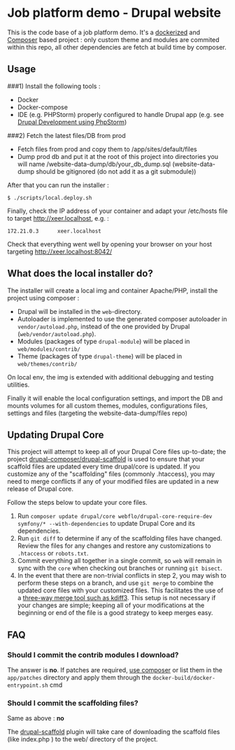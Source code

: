 # Job platform demo - Drupal website


This is the code base of a job platform demo.
It's a [dockerized](https://www.docker.com/) and [Composer](https://getcomposer.org/) based project : only custom theme and modules are commited within this repo, all other dependencies are fetch at build time by composer.

## Usage

###1) Install the following tools : 
* Docker
* Docker-compose
* IDE (e.g. PHPStorm) properly configured to handle Drupal app (e.g. see [Drupal Development using PhpStorm](https://confluence.jetbrains.com/display/PhpStorm/Drupal+Development+using+PhpStorm))

###2) Fetch the latest files/DB from prod
* Fetch files from prod and copy them to /app/sites/default/files
* Dump prod db and put it at the root of this project into directories you will name /website-data-dump/db/your_db_dump.sql (website-data-dump should be gitignored (do not add it as a git submodule))

After that you can run the installer :

```
$ ./scripts/local.deploy.sh
```

Finally, check the IP address of your container and adapt your /etc/hosts file to target http://xeer.localhost, e.g. :

```
172.21.0.3      xeer.localhost
```

Check that everything went well by opening your browser on your host targeting http://xeer.localhost:8042/


## What does the local installer do?

The installer will create a local img and container Apache/PHP, install the project using composer :

* Drupal will be installed in the `web`-directory.
* Autoloader is implemented to use the generated composer autoloader in `vendor/autoload.php`,
  instead of the one provided by Drupal (`web/vendor/autoload.php`).
* Modules (packages of type `drupal-module`) will be placed in `web/modules/contrib/`
* Theme (packages of type `drupal-theme`) will be placed in `web/themes/contrib/`

On local env, the img is extended with additional debugging and testing utilities.

Finally it will enable the local configuration settings, and import the DB and mounts volumes for all custom themes, modules, configurations files, settings and files (targeting the website-data-dump/files repo)


## Updating Drupal Core

This project will attempt to keep all of your Drupal Core files up-to-date; the 
project [drupal-composer/drupal-scaffold](https://github.com/drupal-composer/drupal-scaffold) 
is used to ensure that your scaffold files are updated every time drupal/core is 
updated. If you customize any of the "scaffolding" files (commonly .htaccess), 
you may need to merge conflicts if any of your modified files are updated in a 
new release of Drupal core.

Follow the steps below to update your core files.

1. Run `composer update drupal/core webflo/drupal-core-require-dev symfony/* --with-dependencies` to update Drupal Core and its dependencies.
1. Run `git diff` to determine if any of the scaffolding files have changed. 
   Review the files for any changes and restore any customizations to 
  `.htaccess` or `robots.txt`.
1. Commit everything all together in a single commit, so `web` will remain in
   sync with the `core` when checking out branches or running `git bisect`.
1. In the event that there are non-trivial conflicts in step 2, you may wish 
   to perform these steps on a branch, and use `git merge` to combine the 
   updated core files with your customized files. This facilitates the use 
   of a [three-way merge tool such as kdiff3](http://www.gitshah.com/2010/12/how-to-setup-kdiff-as-diff-tool-for-git.html). This setup is not necessary if your changes are simple; 
   keeping all of your modifications at the beginning or end of the file is a 
   good strategy to keep merges easy.


## FAQ

### Should I commit the contrib modules I download?

The answer is **no**. 
If patches are required, [use composer](http://www.anexusit.com/blog/how-to-apply-patches-drupal-8-composer) or list them in the `app/patches` directory and apply them through the `docker-build/docker-entrypoint.sh` cmd

### Should I commit the scaffolding files?

Same as above : **no**

The [drupal-scaffold](https://github.com/drupal-composer/drupal-scaffold) plugin will take care of downloading the scaffold files (like
index.php ) to the web/ directory of the project. 
